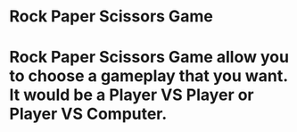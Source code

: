 # Rock Paper Scissors Game

# Rock Paper Scissors Game allow you to choose a gameplay that you want. It would be a Player VS Player or Player VS Computer.


